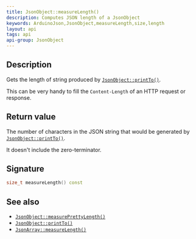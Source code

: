 ```yaml
---
title: JsonObject::measureLength()
description: Computes JSON length of a JsonObject
keywords: ArduinoJson,JsonObject,measureLength,size,length
layout: api
tags: api
api-group: JsonObject
---
```


## Description

Gets the length of string produced by [`JsonObject::printTo()`]({{site.baseurl}}/api/jsonobject/printto/).

This can be very handy to fill the `Content-Length` of an HTTP request or response.

## Return value

The number of characters in the JSON string that would be generated by [`JsonObject::printTo()`]({{site.baseurl}}/api/jsonobject/printto/).

It doesn't include the zero-terminator.

## Signature

```c++
size_t measureLength() const
```

## See also

* [`JsonObject::measurePrettyLength()`]({{site.baseurl}}/api/jsonobject/measureprettylength/)
* [`JsonObject::printTo()`]({{site.baseurl}}/api/jsonobject/printto/)
* [`JsonArray::measureLength()`]({{site.baseurl}}/api/jsonarray/measurelength/)